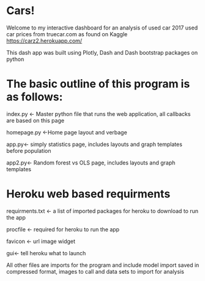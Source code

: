 # Cars!


Welcome to my interactive dashboard for an analysis of used car 2017 used car prices from truecar.com as found on Kaggle
https://carz2.herokuapp.com/

This dash app was built using Plotly, Dash and Dash bootstrap packages on python

# The basic outline of this program is as follows:

index.py <- Master python file that runs the web application, all callbacks are based on this page 

homepage.py <-Home page layout and verbage

app.py<- simply statistics page, includes layouts and graph templates before population

app2.py<- Random forest vs OLS page, includes layouts and graph templates

# Heroku web based requirments
requirments.txt <- a list of imported packages for heroku to download to run the app

procfile <- required for heroku to run the app

favicon <- url image widget 

gui<- tell heroku what to launch

All other files are imports for the program and include model import saved in compressed format, images to call and data sets to import for analysis 
